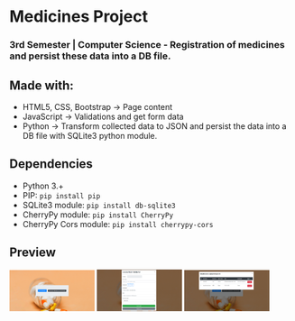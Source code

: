 # Medicines Project
<h3>3rd Semester | Computer Science - Registration of medicines and persist these data into a DB file.</h3>

## Made with:
- HTML5, CSS, Bootstrap -> Page content
- JavaScript -> Validations and get form data
- Python -> Transform collected data to JSON and persist the data into a DB file with SQLite3 python module.

## Dependencies
- Python 3.+
- PIP: <code>pip install pip</code>
- SQLite3 module: <code>pip install db-sqlite3</code>
- CherryPy module: <code>pip install CherryPy</code>
- CherryPy Cors module: <code>pip install cherrypy-cors</code>

## Preview
<img src="https://github.com/jpsaturnino/medicide-project/blob/master/init_window.png" width="30%" height="30%">
<img src="https://github.com/jpsaturnino/medicide-project/blob/master/form_window.png" width="30%" height="30%">
<img src="https://github.com/jpsaturnino/medicide-project/blob/master/registration_window.png" width="30%" height="30%">
